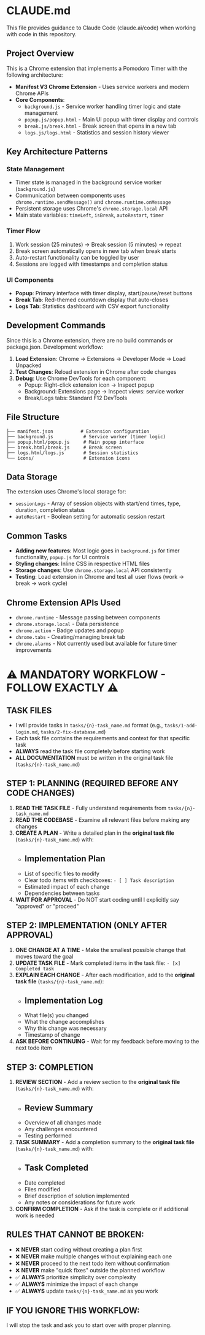 # CLAUDE.md

This file provides guidance to Claude Code (claude.ai/code) when working with code in this repository.

## Project Overview

This is a Chrome extension that implements a Pomodoro Timer with the following architecture:

- **Manifest V3 Chrome Extension** - Uses service workers and modern Chrome APIs
- **Core Components**: 
  - `background.js` - Service worker handling timer logic and state management
  - `popup.js/popup.html` - Main UI popup with timer display and controls
  - `break.js/break.html` - Break screen that opens in a new tab
  - `logs.js/logs.html` - Statistics and session history viewer

## Key Architecture Patterns

### State Management
- Timer state is managed in the background service worker (`background.js`)
- Communication between components uses `chrome.runtime.sendMessage()` and `chrome.runtime.onMessage`
- Persistent storage uses Chrome's `chrome.storage.local` API
- Main state variables: `timeLeft`, `isBreak`, `autoRestart`, `timer`

### Timer Flow
1. Work session (25 minutes) → Break session (5 minutes) → repeat
2. Break screen automatically opens in new tab when break starts
3. Auto-restart functionality can be toggled by user
4. Sessions are logged with timestamps and completion status

### UI Components
- **Popup**: Primary interface with timer display, start/pause/reset buttons
- **Break Tab**: Red-themed countdown display that auto-closes
- **Logs Tab**: Statistics dashboard with CSV export functionality

## Development Commands

Since this is a Chrome extension, there are no build commands or package.json. Development workflow:

1. **Load Extension**: Chrome → Extensions → Developer Mode → Load Unpacked
2. **Test Changes**: Reload extension in Chrome after code changes
3. **Debug**: Use Chrome DevTools for each component:
   - Popup: Right-click extension icon → Inspect popup
   - Background: Extensions page → Inspect views: service worker
   - Break/Logs tabs: Standard F12 DevTools

## File Structure

```
├── manifest.json          # Extension configuration
├── background.js           # Service worker (timer logic)
├── popup.html/popup.js     # Main popup interface
├── break.html/break.js     # Break screen
├── logs.html/logs.js       # Session statistics
└── icons/                  # Extension icons
```

## Data Storage

The extension uses Chrome's local storage for:
- `sessionLogs` - Array of session objects with start/end times, type, duration, completion status
- `autoRestart` - Boolean setting for automatic session restart

## Common Tasks

- **Adding new features**: Most logic goes in `background.js` for timer functionality, `popup.js` for UI controls
- **Styling changes**: Inline CSS in respective HTML files
- **Storage changes**: Use `chrome.storage.local` API consistently
- **Testing**: Load extension in Chrome and test all user flows (work → break → work cycle)

## Chrome Extension APIs Used

- `chrome.runtime` - Message passing between components
- `chrome.storage.local` - Data persistence
- `chrome.action` - Badge updates and popup
- `chrome.tabs` - Creating/managing break tab
- `chrome.alarms` - Not currently used but available for future timer improvements

# ⚠️ MANDATORY WORKFLOW - FOLLOW EXACTLY ⚠️

## TASK FILES
- I will provide tasks in `tasks/{n}-task_name.md` format (e.g., `tasks/1-add-login.md`, `tasks/2-fix-database.md`)
- Each task file contains the requirements and context for that specific task
- **ALWAYS** read the task file completely before starting work
- **ALL DOCUMENTATION** must be written in the original task file (`tasks/{n}-task_name.md`)

## STEP 1: PLANNING (REQUIRED BEFORE ANY CODE CHANGES)
1. **READ THE TASK FILE** - Fully understand requirements from `tasks/{n}-task_name.md`
2. **READ THE CODEBASE** - Examine all relevant files before making any changes
3. **CREATE A PLAN** - Write a detailed plan in the **original task file** (`tasks/{n}-task_name.md`) with:
   - ## Implementation Plan
   - List of specific files to modify
   - Clear todo items with checkboxes: `- [ ] Task description`
   - Estimated impact of each change
   - Dependencies between tasks
4. **WAIT FOR APPROVAL** - Do NOT start coding until I explicitly say "approved" or "proceed"

## STEP 2: IMPLEMENTATION (ONLY AFTER APPROVAL)
1. **ONE CHANGE AT A TIME** - Make the smallest possible change that moves toward the goal
2. **UPDATE TASK FILE** - Mark completed items in the task file: `- [x] Completed task`
3. **EXPLAIN EACH CHANGE** - After each modification, add to the **original task file** (`tasks/{n}-task_name.md`):
   - ## Implementation Log
   - What file(s) you changed
   - What the change accomplishes
   - Why this change was necessary
   - Timestamp of change
4. **ASK BEFORE CONTINUING** - Wait for my feedback before moving to the next todo item

## STEP 3: COMPLETION
1. **REVIEW SECTION** - Add a review section to the **original task file** (`tasks/{n}-task_name.md`) with:
   - ## Review Summary
   - Overview of all changes made
   - Any challenges encountered
   - Testing performed
2. **TASK SUMMARY** - Add a completion summary to the **original task file** (`tasks/{n}-task_name.md`) with:
   - ## Task Completed
   - Date completed
   - Files modified
   - Brief description of solution implemented
   - Any notes or considerations for future work
3. **CONFIRM COMPLETION** - Ask if the task is complete or if additional work is needed

## RULES THAT CANNOT BE BROKEN:
- ❌ **NEVER** start coding without creating a plan first
- ❌ **NEVER** make multiple changes without explaining each one
- ❌ **NEVER** proceed to the next todo item without confirmation
- ❌ **NEVER** make "quick fixes" outside the planned workflow
- ✅ **ALWAYS** prioritize simplicity over complexity
- ✅ **ALWAYS** minimize the impact of each change
- ✅ **ALWAYS** update `tasks/{n}-task_name.md` as you work

## IF YOU IGNORE THIS WORKFLOW:
I will stop the task and ask you to start over with proper planning.